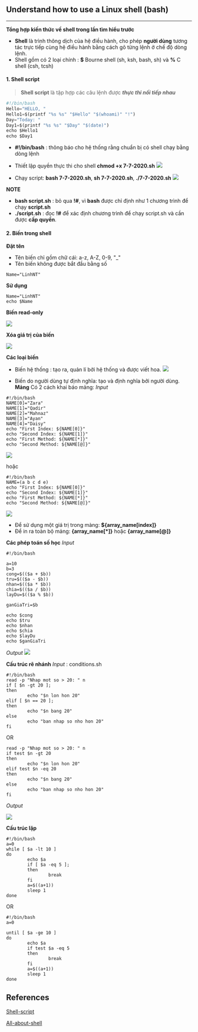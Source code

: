 ## Understand how to use a Linux shell (bash)
___
**Tổng hợp kiến thức về shell trong lần tìm hiểu trước**
+ **Shell** là trình thông dịch của hệ điều hành, cho phép **người dùng** tương tác trực tiếp cùng hệ điều hành bằng cách gõ từng lệnh ở chế độ dòng lệnh.
+ Shell gồm có 2 loại chính : **$** Bourne shell (sh, ksh, bash, sh) và **%** C shell (csh, tcsh)

#### 1. Shell script
> **Shell script** là tập hợp các câu lệnh được ***thực thi nối tiếp nhau***

```python
#!/bin/bash
Hello="HELLO, "
Hello1=$(printf "%s %s" "$Hello" "$(whoami)" "!")
Day="Today: "
Day1=$(printf "%s %s" "$Day" "$(date)")
echo $Hello1
echo $Day1
```

+ **#!/bin/bash** : thông báo cho hệ thống rằng chuẩn bị có shell chạy bằng dòng lệnh
+ Thiết lập quyền thực thi cho shell **chmod +x 7-7-2020.sh**
![](https://github.com/linhnt31/internship-2020/blob/linhnt-baocao-t1/LinhNT/Linux/Images-how-to-use-shell/chmod%2Bx.PNG)

+ Chạy script: **bash 7-7-2020.sh**, **sh 7-7-2020.sh**, **./7-7-2020.sh**
![](https://github.com/linhnt31/internship-2020/blob/linhnt-baocao-t1/LinhNT/Linux/Understand-how-to-use-a-Linux-shell/Images-how-to-use-shell/run-script.PNG)

**NOTE** 
+ **bash script.sh** : bỏ qua **!#**, vì **bash** được chỉ định như 1 chương trình để chạy **script.sh**
+ **./script.sh** : đọc **!#** để xác định chương trình để chạy script.sh và cần được **cấp quyền**. 

#### 2. Biến trong shell
**Đặt tên**
+ Tên biến chỉ gồm chữ cái: a-z, A-Z, 0-9, "_"
+ Tên biến không được bắt đầu bằng số
```
Name="LinhNT"
```
**Sử dụng**
```
Name="LinhNT"
echo $Name
```

**Biến read-only**

![](https://github.com/linhnt31/internship-2020/blob/linhnt-baocao-t1/LinhNT/Linux/Understand-how-to-use-a-Linux-shell/Images-how-to-use-shell/readonly-var.PNG)

**Xóa giá trị của biến**

![](https://github.com/linhnt31/internship-2020/blob/linhnt-baocao-t1/LinhNT/Linux/Understand-how-to-use-a-Linux-shell/Images-how-to-use-shell/unset-var.PNG)

**Các loại biến**
+ Biến hệ thống : tạo ra, quản lí bởi hệ thống và được viết hoa.
![](https://github.com/linhnt31/internship-2020/blob/linhnt-baocao-t1/LinhNT/Linux/Understand-how-to-use-a-Linux-shell/Images-how-to-use-shell/types-of-var.PNG)

+ Biến do người dùng tự định nghĩa: tạo và định nghĩa bởi người dùng.
**Mảng**
Có 2 cách khai báo mảng: 
*Input* 
```
#!/bin/bash
NAME[0]="Zara"
NAME[1]="Qadir"
NAME[2]="Mahnaz"
NAME[3]="Ayan"
NAME[4]="Daisy"
echo "First Index: ${NAME[0]}"
echo "Second Index: ${NAME[1]}"
echo "First Method: ${NAME[*]}"
echo "Second Method: ${NAME[@]}"
```

![](https://github.com/linhnt31/internship-2020/blob/linhnt-baocao-t1/LinhNT/Linux/Understand-how-to-use-a-Linux-shell/Images-how-to-use-shell/array.PNG)

hoặc
```
#!/bin/bash
NAME=(a b c d e)
echo "First Index: ${NAME[0]}"
echo "Second Index: ${NAME[1]}"
echo "First Method: ${NAME[*]}"
echo "Second Method: ${NAME[@]}"
```

![](https://github.com/linhnt31/internship-2020/blob/linhnt-baocao-t1/LinhNT/Linux/Understand-how-to-use-a-Linux-shell/Images-how-to-use-shell/array-declaration.PNG)

+ Để sử dụng một giá trị trong màng: **${array_name[index]}**
+ Để in ra toàn bộ mảng: **{array_name[*]}** hoặc **{array_name[@]}**

**Các phép toán số học**
*Input*
```
#!/bin/bash

a=10
b=3
cong=$(($a + $b))
tru=$(($a - $b))
nhan=$(($a * $b))
chia=$(($a / $b))
layDu=$(($a % $b))

ganGiaTri=$b

echo $cong
echo $tru
echo $nhan
echo $chia
echo $layDu
echo $ganGiaTri
```

*Output*
![](https://github.com/linhnt31/internship-2020/blob/linhnt-baocao-t1/LinhNT/Linux/Understand-how-to-use-a-Linux-shell/Images-how-to-use-shell/math.PNG)

**Cấu trúc rẽ nhánh**
*Input* : conditions.sh
```
#!/bin/bash
read -p "Nhap mot so > 20: " n
if [ $n -gt 20 ];
then
        echo "$n lon hon 20"
elif [ $n == 20 ];
then 
        echo "$n bang 20"
else 
        echo "ban nhap so nho hon 20"
fi
```

OR

```
read -p "Nhap mot so > 20: " n
if test $n -gt 20
then
        echo "$n lon hon 20"
elif test $n -eq 20
then 
        echo "$n bang 20"
else 
        echo "ban nhap so nho hon 20"
fi
```
*Output*

![](https://github.com/linhnt31/internship-2020/blob/linhnt-baocao-t1/LinhNT/Linux/Understand-how-to-use-a-Linux-shell/Images-how-to-use-shell/conditions-results-1.PNG)

**Cấu trúc lặp**
```
#!/bin/bash
a=0
while [ $a -lt 10 ]
do
        echo $a
        if [ $a -eq 5 ];
        then 
                break
        fi
        a=$((a+1))
        sleep 1
done
```

OR

```
#!/bin/bash
a=0

until [ $a -ge 10 ] 
do
        echo $a
        if test $a -eq 5
        then
                break
        fi
        a=$((a+1))
        sleep 1
done
```

## References
[Shell-script](https://viblo.asia/p/lam-quen-voi-shell-script-ZabG9zYzvzY6#_cau-truc-re-nhanh-14)

[All-about-shell](https://www.tutorialspoint.com/unix/unix-loop-control.htm)



